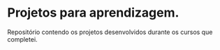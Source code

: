 # Projetos para aprendizagem.
Repositório contendo os projetos desenvolvidos durante os cursos que completei.
